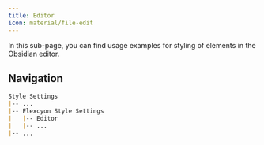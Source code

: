 ```yaml
---
title: Editor
icon: material/file-edit
---
```


In this sub-page, you can find usage examples for styling of elements in the Obsidian editor.

## Navigation
```md
Style Settings
|-- ...
|-- Flexcyon Style Settings
|   |-- Editor
|   |-- ...
|-- ...
```